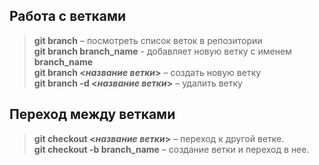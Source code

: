 ## Работа с ветками  
> **git branch** – посмотреть список веток в репозитории  
> **git branch branch_name** - добавляет новую ветку с именем **branch_name**  
> **git branch <_название ветки_>** – создать новую ветку  
> **git branch -d <_название ветки_>** – удалить ветку
## Переход между ветками
> **git checkout <_название ветки_>** – переход к другой ветке.  
> **git checkout -b branch_name**  –  создание ветки и переход  в нее. 

